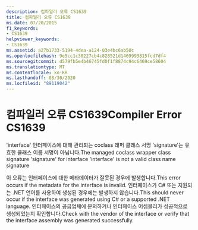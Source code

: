 ```yaml
---
description: 컴파일러 오류 CS1639
title: 컴파일러 오류 CS1639
ms.date: 07/20/2015
f1_keywords:
- CS1639
helpviewer_keywords:
- CS1639
ms.assetid: a27b1733-5194-4dea-a124-03e4bc6ab50c
ms.openlocfilehash: 9e5cc1c30227cb4c828521d1469993815fcd7df4
ms.sourcegitcommit: d579fb5e4b46745fd0f1f8874c94c6469ce58604
ms.translationtype: MT
ms.contentlocale: ko-KR
ms.lasthandoff: 08/30/2020
ms.locfileid: "89119042"
---
```

# <a name="compiler-error-cs1639"></a><span data-ttu-id="67a66-103">컴파일러 오류 CS1639</span><span class="sxs-lookup"><span data-stu-id="67a66-103">Compiler Error CS1639</span></span>
<span data-ttu-id="67a66-104">'interface' 인터페이스에 대해 관리되는 coclass 래퍼 클래스 서명 'signature'는 유효한 클래스 이름 서명이 아닙니다.</span><span class="sxs-lookup"><span data-stu-id="67a66-104">The managed coclass wrapper class signature 'signature' for interface 'interface' is not a valid class name signature</span></span>  
  
 <span data-ttu-id="67a66-105">이 오류는 인터페이스에 대한 메타데이터가 잘못된 경우에 발생합니다.</span><span class="sxs-lookup"><span data-stu-id="67a66-105">This error occurs if the metadata for the interface is invalid.</span></span> <span data-ttu-id="67a66-106">인터페이스가 C# 또는 지원되는 .NET 언어를 사용하여 생성된 경우에는 발생하지 않습니다.</span><span class="sxs-lookup"><span data-stu-id="67a66-106">This should never occur if the interface was generated using C# or a supported .NET language.</span></span> <span data-ttu-id="67a66-107">인터페이스의 공급업체에 문의하거나 인터페이스 어셈블리가 성공적으로 생성되었는지 확인합니다.</span><span class="sxs-lookup"><span data-stu-id="67a66-107">Check with the vendor of the interface or verify that the interface assembly was generated successfully.</span></span>
